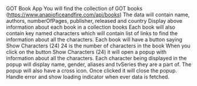 GOT Book App
You will find the collection of GOT books (https://www.anapioficeandfire.com/api/books)
The data will contain name, authors, numberOfPages, publisher, released and country
Display above information about each book in a collection books
Each book will also contain key named characters which will contain list of links to find the information about all the characters.
Each book will have a button saying Show Characters (24) 24 is the number of characters in the book
When you click on the button Show Characters (24) it will open a popup with information about all the characters.
Each character being displayed in the popup will display name, gender, aliases and tvSeries they are a part of.
The popup will also have a cross icon. Once clicked it will close the popup.
Handle error and show loading indicator when ever data is fetched.
